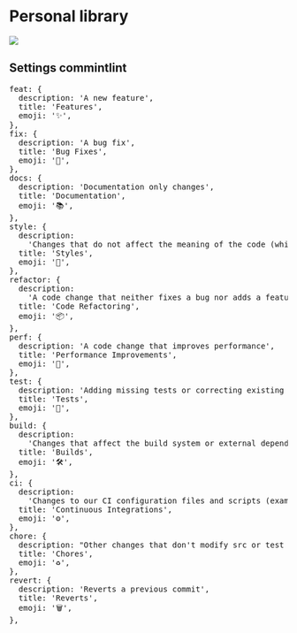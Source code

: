 # Personal library

[![](https://github.com/nunjuck/personal-library/workflows/Deploy/badge.svg)](https://github.com/nunjuck/personal-library/actions?query=workflow%3Aci)

## Settings commintlint

<pre>
feat: {
  description: 'A new feature',
  title: 'Features',
  emoji: '✨',
},
fix: {
  description: 'A bug fix',
  title: 'Bug Fixes',
  emoji: '🐛',
},
docs: {
  description: 'Documentation only changes',
  title: 'Documentation',
  emoji: '📚',
},
style: {
  description:
    'Changes that do not affect the meaning of the code (white-space, formatting, missing semi-colons, etc)',
  title: 'Styles',
  emoji: '💎',
},
refactor: {
  description:
    'A code change that neither fixes a bug nor adds a feature',
  title: 'Code Refactoring',
  emoji: '📦',
},
perf: {
  description: 'A code change that improves performance',
  title: 'Performance Improvements',
  emoji: '🚀',
},
test: {
  description: 'Adding missing tests or correcting existing tests',
  title: 'Tests',
  emoji: '🚨',
},
build: {
  description:
    'Changes that affect the build system or external dependencies (example scopes: gulp, broccoli, npm)',
  title: 'Builds',
  emoji: '🛠',
},
ci: {
  description:
    'Changes to our CI configuration files and scripts (example scopes: Travis, Circle, BrowserStack, SauceLabs)',
  title: 'Continuous Integrations',
  emoji: '⚙️',
},
chore: {
  description: "Other changes that don't modify src or test files",
  title: 'Chores',
  emoji: '♻️',
},
revert: {
  description: 'Reverts a previous commit',
  title: 'Reverts',
  emoji: '🗑',
},
</pre>
